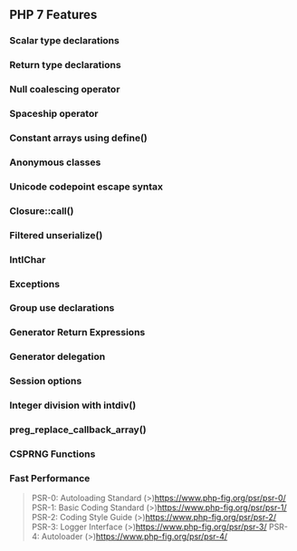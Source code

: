## PHP 7 Features

### Scalar type declarations
### Return type declarations
### Null coalescing operator
### Spaceship operator
### Constant arrays using define()
### Anonymous classes
### Unicode codepoint escape syntax
### Closure::call()
### Filtered unserialize()
### IntlChar
### Exceptions
### Group use declarations
### Generator Return Expressions
### Generator delegation
### Session options
### Integer division with intdiv()
### preg_replace_callback_array()
### CSPRNG Functions
### Fast Performance

> PSR-0: Autoloading Standard (>)https://www.php-fig.org/psr/psr-0/
> PSR-1: Basic Coding Standard (>)https://www.php-fig.org/psr/psr-1/
> PSR-2: Coding Style Guide    (>)https://www.php-fig.org/psr/psr-2/
> PSR-3: Logger Interface  (>)https://www.php-fig.org/psr/psr-3/
> PSR-4: Autoloader    (>)https://www.php-fig.org/psr/psr-4/